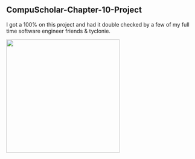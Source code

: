 ## CompuScholar-Chapter-10-Project
I got a 100% on this project and had it double checked by a few of my full time software engineer friends &amp; tyclonie.

<img height="300" src="https://encrypted-tbn0.gstatic.com/images?q=tbn:ANd9GcTzd0gkovTt1dSwlRdZlPtW028MCjdDdhN0Xg&usqp=CAU"></code>
